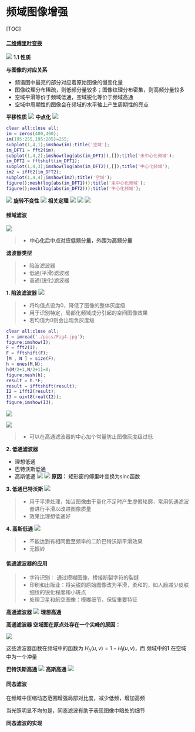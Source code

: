 # 频域图像增强

[TOC]

#### [二维傅里叶变换](https://www.zhihu.com/question/22611929/answer/621009581)
![](pics/二维傅里叶变换及反变换.png)
**1.1 性质**

**与图像的对应关系**

- 频谱图中最亮的部分对应着原始图像的慢变化量
- 图像纹理分布稀疏，则低频分量较多；图像纹理分布密集，则高频分量较多
- 空域平滑等价于频域低通，空域锐化等价于频域高通
- 空域中周期性的图像会在频域的水平轴上产生周期性的亮点

**平移性质**
![](pics/平移性质.png)
**中点化**
![](pics/中点化.png)

```matlab
clear all;close all;
im = zeros(400,400);
im(195:255,195:205)=255;
subplot(1,4,1);imshow(im);title('空域');
im_DFT1 = fft2(im);
subplot(1,4,2);imshow(log(abs(im_DFT1)),[]);title('未中心化频域');
im_DFT2 = fftshift(im_DFT1);
subplot(1,4,3);imshow(log(abs(im_DFT2)),[]);title('中心化频域');
im2 = ifft2(im_DFT2);
subplot(1,4,4);imshow(im2);title('空域');
figure();mesh(log(abs(im_DFT1)));title('未中心化频域');
figure();mesh(log(abs(im_DFT2)));title('中心化频域');
```
![](pics/中心化.png)
**旋转不变性**
![](pics/旋转不变性.png)
**相关定理**
![](pics/相关性.png)
![](pics/对称性.png)
![](pics/周期性.png)

#### 频域滤波
![](pics/频域滤波步骤.png)
> - **中心化后中点对应低频分量，外围为高频分量**

**滤波器类型**
> - 陷波滤波器
> - 低通(平滑)滤波器
> - 高通(锐化)滤波器

**1. 陷波滤波器**
![](pics/陷波滤波器.png)
> - 将均值点设为0，降低了图像的整体灰度级
> - 用于识别特定，局部化频域成分引起的空间图像效果
> - 若均值为0则会出现负灰度级
```matlab
clear all;close all;
I = imread('./pics/Fig4.jpg');
figure;imshow(I);
F = fft2(I);
F = fftshift(F);
[M , N ] = size(F);
h = ones(M,N);
h(M/2+1,N/2+1)=0;
figure;mesh(h);
result = h.*F;
result = ifftshift(result);
I2 = ifft2(result);
I3 = uint8(real(I2));
figure;imshow(I3);
```
![](pics/陷波.png)

![](pics/滤波器.png)

> - 可以在高通滤波器的中心加个常量防止图像灰度级过低

**2. 低通滤波器**
- 理想低通
- 巴特沃斯低通
- 高斯低通
![](pics/理想低通.png)
![](pics/振铃.png)
**原因：** 矩形窗的傅里叶变换为sinc函数

**3. 低通巴特沃斯**
![](pics/低通巴特沃斯.png)
> - 用于平滑处理，如当图像由于量化不足时产生虚假轮廓，常用低通滤波器进行平滑以改进图像质量
> - 效果比理想低通好

**4. 高斯低通**
![](pics/高斯低通.png)
> - 不能达到有相同截至频率的二阶巴特沃斯平滑效果
> - 无振铃

#### 低通滤波器的应用
> - 字符识别： 通过模糊图像，桥接断裂字符的裂缝
> - 印刷和出版业：将尖锐的原始图像改为平滑，柔和的，如人脸减少皮肤细纹的锐化程度和小斑点
> - 处理卫星和航空图像：模糊细节，保留重要特征

**高通滤波器**
![](pics/锐化.png)
**理想高通**

**高通滤波器 空域图在原点处存在一个尖峰的原因：**

![](./pics/高通原点.png)

这些滤波器函数在频域中的函数为 $H_h(u,v) = 1 - H_l(u,v)$，而 频域中的**1** 在空域中为一个冲量

**巴特沃斯高通**
![](pics/把高.png)
**高斯高通**
![](pics/高高.png)

#### 同态滤波
在频域中压缩动态范围增强局部对比度，减少低频，增加高频

当光照明显不均匀是，同态滤波有助于表现图像中暗处的细节

**同态滤波的实现**


